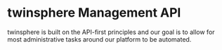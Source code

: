 # twinsphere Management API

twinsphere is built on the API-first principles and our goal is to allow for most administrative tasks around our platform to be automated. 
